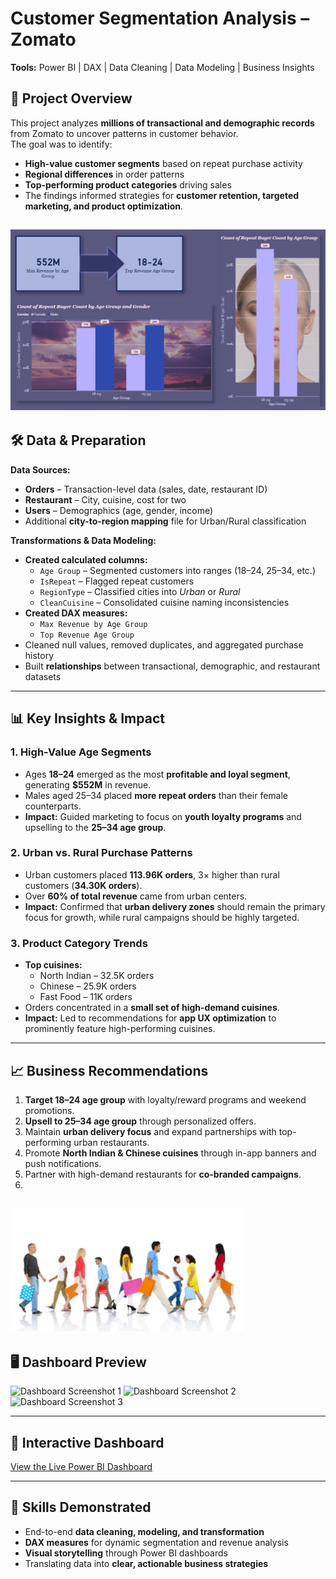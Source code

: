 # Customer Segmentation Analysis – Zomato
**Tools:** Power BI | DAX | Data Cleaning | Data Modeling | Business Insights

## 📌 Project Overview
This project analyzes **millions of transactional and demographic records** from Zomato to uncover patterns in customer behavior.  
The goal was to identify:

- **High-value customer segments** based on repeat purchase activity
- **Regional differences** in order patterns
- **Top-performing product categories** driving sales
- The findings informed strategies for **customer retention, targeted marketing, and product optimization**.
  
![](<Screenshot 2025-08-12 134234.png>)
---

## 🛠 Data & Preparation

**Data Sources:**
- **Orders** – Transaction-level data (sales, date, restaurant ID)  
- **Restaurant** – City, cuisine, cost for two  
- **Users** – Demographics (age, gender, income)  
- Additional **city-to-region mapping** file for Urban/Rural classification  

**Transformations & Data Modeling:**
- **Created calculated columns:**
  - `Age Group` – Segmented customers into ranges (18–24, 25–34, etc.)
  - `IsRepeat` – Flagged repeat customers
  - `RegionType` – Classified cities into *Urban* or *Rural*
  - `CleanCuisine` – Consolidated cuisine naming inconsistencies
- **Created DAX measures:**
  - `Max Revenue by Age Group`
  - `Top Revenue Age Group`
- Cleaned null values, removed duplicates, and aggregated purchase history  
- Built **relationships** between transactional, demographic, and restaurant datasets

---

## 📊 Key Insights & Impact

### 1. **High-Value Age Segments**
- Ages **18–24** emerged as the most **profitable and loyal segment**, generating **$552M** in revenue.
- Males aged 25–34 placed **more repeat orders** than their female counterparts.
- **Impact:** Guided marketing to focus on **youth loyalty programs** and upselling to the **25–34 age group**.

### 2. **Urban vs. Rural Purchase Patterns**
- Urban customers placed **113.96K orders**, 3× higher than rural customers (**34.30K orders**).
- Over **60% of total revenue** came from urban centers.
- **Impact:** Confirmed that **urban delivery zones** should remain the primary focus for growth, while rural campaigns should be highly targeted.

### 3. **Product Category Trends**
- **Top cuisines:**  
  - North Indian – 32.5K orders  
  - Chinese – 25.9K orders  
  - Fast Food – 11K orders
- Orders concentrated in a **small set of high-demand cuisines**.
- **Impact:** Led to recommendations for **app UX optimization** to prominently feature high-performing cuisines.

---

## 📈 Business Recommendations
1. **Target 18–24 age group** with loyalty/reward programs and weekend promotions.
2. **Upsell to 25–34 age group** through personalized offers.
3. Maintain **urban delivery focus** and expand partnerships with top-performing urban restaurants.
4. Promote **North Indian & Chinese cuisines** through in-app banners and push notifications.
5. Partner with high-demand restaurants for **co-branded campaigns**.
6. 
![](<Screenshot 2025-08-12 150209.png>)
---

## 🖥 Dashboard Preview
![Dashboard Screenshot 1](LINK_TO_IMAGE_1)
![Dashboard Screenshot 2](LINK_TO_IMAGE_2)
![Dashboard Screenshot 3](LINK_TO_IMAGE_3)

---

## 🔗 Interactive Dashboard
[View the Live Power BI Dashboard](LINK_TO_DASHBOARD)

---

## 🚀 Skills Demonstrated
- End-to-end **data cleaning, modeling, and transformation**
- **DAX measures** for dynamic segmentation and revenue analysis
- **Visual storytelling** through Power BI dashboards
- Translating data into **clear, actionable business strategies**
